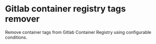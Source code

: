 # Gitlab container registry tags remover

Remove container tags from Gitlab Container Registry using configurable conditions.